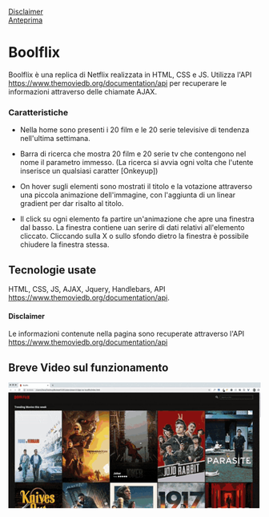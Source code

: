 [Disclaimer](#disclaimer)<br>
[Anteprima](#breve-video-sul-funzionamento)<br>

# Boolflix
Boolflix è una replica di Netflix realizzata in HTML, CSS e JS. Utilizza l'API https://www.themoviedb.org/documentation/api per recuperare le informazioni attraverso delle chiamate AJAX.

### Caratteristiche
- Nella home sono presenti i 20 film e le 20 serie televisive di tendenza nell'ultima settimana.

- Barra di ricerca che mostra 20 film e 20 serie tv che contengono nel nome il parametro immesso. (La ricerca si avvia ogni volta che l'utente inserisce un qualsiasi caratter [Onkeyup])

- On hover sugli elementi sono mostrati il titolo e la votazione attraverso una piccola animazione dell'immagine, con l'aggiunta di un linear gradient per dar risalto al titolo.

- Il click su ogni elemento fa partire un'animazione che apre una finestra dal basso. La finestra contiene uan serire di dati relativi all'elemento cliccato. Cliccando sulla X o sullo sfondo dietro la finestra è possibile chiudere la finestra stessa.

## Tecnologie usate
HTML, CSS, JS, AJAX, Jquery, Handlebars, API https://www.themoviedb.org/documentation/api.

#### Disclaimer
Le informazioni contenute nella pagina sono recuperate attraverso l'API https://www.themoviedb.org/documentation/api

## Breve Video sul funzionamento
<img src="img/boolflix.gif" alt="Search" width="640"/>

